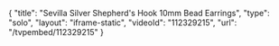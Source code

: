 {
    "title": "Sevilla Silver Shepherd's Hook 10mm Bead Earrings",
    "type": "solo",
    "layout": "iframe-static",
    "videoId": "112329215",
    "url": "\/tvpembed\/112329215"
}